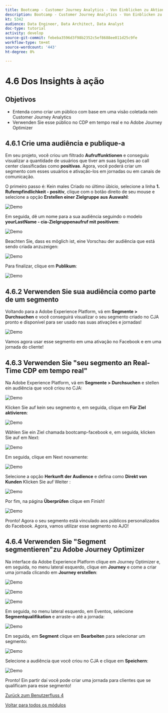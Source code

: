 ```yaml
---
title: Bootcamp - Customer Journey Analytics - Von Einblicken zu Aktionen - Brasilien
description: Bootcamp - Customer Journey Analytics - Von Einblicken zu Aktionen - Brasilien
kt: 5342
audience: Data Engineer, Data Architect, Data Analyst
doc-type: tutorial
activity: develop
source-git-commit: febeba3596d3f98b2352c5ef8688ee011d25c9fe
workflow-type: tm+mt
source-wordcount: '443'
ht-degree: 0%

---
```


# 4.6 Dos Insights à ação

## Objetivos

- Entenda como criar um público com base em uma visão coletada nein Customer Journey Analytics
- Verwenden Sie esse público no CDP em tempo real e no Adobe Journey Optimizer

## 4.6.1 Crie uma audiência e publique-a

Em seu projeto, você criou um filtrado **Aufruffunktionen** e conseguiu visualizar a quantidade de usuários que tiver am suas ligações ao call center classificadas como **positivas**. Agora, você poderá criar um segmento com esses usuários e ativação-los em jornadas ou em canais de comunicação.

O primeiro passo é: Kein males Criado no último übício, selecione a linha **1. Rufempfindlichkeit - positiv**, clique com o botão direito de seu mouse e selecione a opção **Erstellen einer Zielgruppe aus Auswahl**:

![Demo](./images/aud1.png)

Em seguida, dê um nome para a sua audiência seguindo o modelo **yourLastName - cia-Zielgruppenaufruf mit positivem**:

![Demo](./images/aud2.png)

Beachten Sie, dass es möglich ist, eine Vorschau der audiência que está sendo criada anzuzeigen:

![Demo](./images/aud3.png)

Para finalizar, clique em **Publikum**:

![Demo](./images/aud4.png)

## 4.6.2 Verwenden Sie sua audiência como parte de um segmento

Voltando para a Adobe Experience Platform, vá em **Segmente > Durchsuchen** e você conseguirá visualizar o seu segmento criado no CJA pronto e disponível para ser usado nas suas ativações e jornadas!

![Demo](./images/aud5.png)

Vamos agora usar esse segmento em uma ativação no Facebook e em uma jornada do cliente!

## 4.6.3 Verwenden Sie &quot;seu segmento an Real-Time CDP em tempo real&quot;

Na Adobe Experience Platform, vá em **Segmente > Durchsuchen** e stellen ein audiência que você criou no CJA:

![Demo](./images/aud6.png)

Klicken Sie auf kein seu segmento e, em seguida, clique em **Für Ziel aktivieren**:

![Demo](./images/aud7.png)

Wählen Sie ein Ziel chamada bootcamp-facebook e, em seguida, klicken Sie auf em Next:

![Demo](./images/aud8.png)

Em seguida, clique em Next novamente:

![Demo](./images/aud9.png)

Selecione a opção **Herkunft der Audience** e defina como **Direkt von Kunden** Klicken Sie auf Weiter :

![Demo](./images/aud10.png)

Por fim, na página **Überprüfen** clique em Finish!

![Demo](./images/aud11.png)

Pronto! Agora o seu segmento está vinculado aos públicos personalizados do Facebook.
Agora, vamos utilizar esse segmento no AJO!

## 4.6.4 Verwenden Sie &quot;Segment segmentieren&quot;zu Adobe Journey Optimizer

Na interface da Adobe Experience Platform clique em Journey Optimizer e, em seguida, no menu lateral esquerdo, clique em **Journey** e come a criar uma jornada clicando em **Journey erstellen**:

![Demo](./images/aud20.png)

![Demo](./images/aud21.png)

![Demo](./images/aud22.png)

Em seguida, no menu lateral esquerdo, em Eventos, selecione **Segmentqualifikation** e arraste-o até a jornada:

![Demo](./images/aud23.png)

Em seguida, em **Segment** clique em **Bearbeiten** para selecionar um segmento:

![Demo](./images/aud24.png)

Selecione a audiência que você criou no CJA e clique em **Speichern**:

![Demo](./images/aud25.png)

Pronto! Ein partir daí você pode criar uma jornada para clientes que se qualificam para esse segmento!

[Zurück zum Benutzerfluss 4](./uc4.md)

[Voltar para todos os módulos](./../../overview.md)
